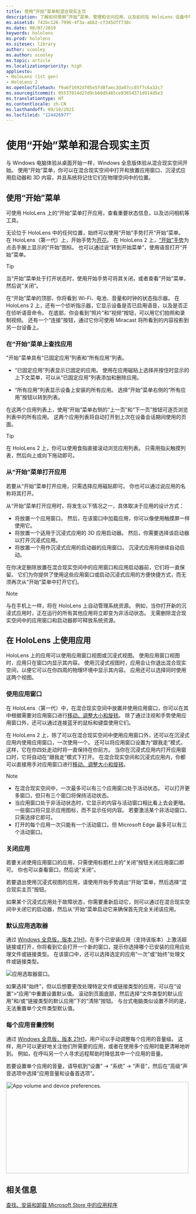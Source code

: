 ```yaml
---
title: 使用“开始”菜单和混合现实主页
description: 了解如何使用“开始”菜单、管理和访问应用，以及如何在 HoloLens 设备中导航混合现实空间。
ms.assetid: 742bc126-7996-4f3a-abb2-cf345dff730c
ms.date: 08/07/2019
keywords: hololens
ms.prod: hololens
ms.sitesec: library
author: scooley
ms.author: scooley
ms.topic: article
ms.localizationpriority: high
appliesto:
- HoloLens (1st gen)
- HoloLens 2
ms.openlocfilehash: f9a6f1692df05e5fd8faec3da07cc85f7c6a32c7
ms.sourcegitcommit: 05537014d27d9cb60d5485ce93654371d914d5e3
ms.translationtype: HT
ms.contentlocale: zh-CN
ms.lasthandoff: 09/10/2021
ms.locfileid: "124426977"
---
```

# <a name="use-the-start-menu-and-mixed-reality-home"></a>使用“开始”菜单和混合现实主页

与 Windows 电脑体验从桌面开始一样，Windows 全息版体验从混合现实空间开始。  使用“开始”菜单，你可以在混合现实空间中打开和放置应用窗口、沉浸式应用启动器和 3D 内容，并且系统将记住它们在物理空间中的位置。

## <a name="use-the-start-menu"></a>使用“开始”菜单

可使用 HoloLens 上的“开始”菜单打开应用，查看重要状态信息，以及访问相机等工具。

无论位于 HoloLens 中的任何位置，始终可以使用“开始”手势打开“开始”菜单。  在 HoloLens（第一代）上，开始手势为[开花](https://support.microsoft.com/help/12644/hololens-use-gestures)。 在 HoloLens 2 上，[“开始”手势](hololens2-basic-usage.md#start-gesture)为点击手腕上显示的“开始”图标。  也可以通过说“转到开始菜单”，使用语音打开“开始”菜单。

> [!TIP]
> 当“开始”菜单处于打开状态时，使用开始手势可将其关闭，或者查看“开始”菜单，然后说“关闭”。

在“开始”菜单的顶部，你将看到 Wi-Fi、电池、音量和时钟的状态指示器。 在 HoloLens 2 上，还有一个侦听指示器，它显示设备是否已启用语音，以及是否正在侦听语音命令。 在底部，你会看到“照片”和“视频”按钮，可以用它们拍照和录制视频。  还有一个“连接”按钮，通过它你可使用 Miracast 将所看到的内容投影到另一台设备上。

### <a name="find-apps-on-start-menu"></a>在“开始”菜单上查找应用

"开始"菜单具有“已固定应用”列表和“所有应用”列表。

- “已固定应用”列表显示已固定的应用。 使用在应用磁贴上选择并按住时显示的上下文菜单，可以从“已固定应用”列表添加和删除应用。

- “所有应用”列表显示设备上安装的所有应用。  选择“开始”菜单右侧的“所有应用”按钮以转到列表。

在这两个应用列表上，使用“开始”菜单右侧的“上一页”和“下一页”按钮可逐页浏览列表中的所有应用。  这两个应用列表将自动打开到上次在设备会话期间使用的页面。

> [!TIP]
> 在 HoloLens 2 上，你可以使用食指直接滚动浏览应用列表。 只需用指尖触摸列表，然后向上或向下拖动即可。

### <a name="open-apps-from-start-menu"></a>从“开始”菜单打开应用

若要从“开始”菜单打开应用，只需选择应用磁贴即可。 你也可以通过说应用的名称将其打开。

从“开始”菜单打开应用时，将发生以下情况之一，具体取决于应用的设计方式：

- 将放置一个应用窗口。 然后，在该窗口中加载应用，你可以像使用触摸屏一样使用它。
- 将放置一个适用于沉浸式应用的 3D 应用启动器。 然后，你需要选择该启动器以打开沉浸式应用。
- 将放置一个用作沉浸式应用的启动器的应用窗口。 沉浸式应用将继续自动启动。

在你决定删除放置在混合现实空间中的应用窗口和应用启动器前，它们将一直保留。  它们为你提供了使用这些应用窗口或启动沉浸式应用的方便快捷方式，而无须再次从“开始”菜单中打开它们。 

> [!NOTE]
>与在手机上一样，将在 HoloLens 上自动管理系统资源。  例如，当你打开新的沉浸式应用时，正在运行的所有其他应用将立即变为非活动状态。 无需删除混合现实空间中的应用窗口和启动器即可释放系统资源。 

## <a name="using-apps-on-hololens"></a>在 HoloLens 上使用应用

HoloLens 上的应用可以使用应用窗口视图或沉浸式视图。 使用应用窗口视图时，应用只在窗口内显示其内容。 使用沉浸式视图时，应用会让你退出混合现实空间，以便它可以在你四周的物理环境中显示其内容。 应用还可以选择同时使用这两个视图。

### <a name="use-app-windows"></a>使用应用窗口

在 HoloLens（第一代）中，在混合现实空间中放置并使用应用窗口，你可以在其中根据需要对应用窗口进行[移动、调整大小和旋转](hololens1-basic-usage.md#move-resize-and-rotate-apps)。 除了通过注视和手势使用应用窗口外，还可以通过连接蓝牙的鼠标和键盘使用它们。

在 HoloLens 2 上，除了可以在混合现实空间中使用应用窗口外，还可以在沉浸式应用内使用应用窗口，一次使用一个。 还可以将应用窗口设置为“跟我走”模式，这样，它在你四处走动时将一直保持在你前方。 当你在沉浸式应用内打开应用窗口时，它将自动在“跟我走”模式下打开。 在混合现实空间和沉浸式应用内，你都可以直接用手对应用窗口进行[移动、调整大小和旋转](hololens2-basic-usage.md#move-resize-and-rotate-holograms)。

> [!NOTE]
>
> - 在混合现实空间中，一次最多可以有三个应用窗口处于活动状态。 可以打开更多窗口，但只有三个窗口将保持活动状态。
> - 当应用窗口处于非活动状态时，它显示的内容与活动窗口相比看上去会更暗。  一些窗口将只显示应用图标，而不显示任何内容。  若要激活某个非活动窗口，只需选择它即可。
> - 打开的每个应用一次只能有一个活动窗口，但 Microsoft Edge 最多可以有三个活动窗口。

### <a name="close-apps"></a>关闭应用

若要关闭使用应用窗口的应用，只需使用标题栏上的“关闭”按钮关闭应用窗口即可。  你也可以查看窗口，然后说“关闭”。

若要退出使用沉浸式视图的应用，请使用开始手势调出“开始”菜单，然后选择“混合现实主页”按钮。

如果某个沉浸式应用处于故障状态，你需要重新启动它，则可以通过在混合现实空间中关闭它的启动器，然后从“开始”菜单启动它来确保首先完全关闭该应用。

### <a name="default-app-picker"></a>默认应用选取器

通过 [Windows 全息版，版本 21H1](hololens-release-notes.md#windows-holographic-version-21h1)，在多个已安装应用（支持该版本）上激活超链接或打开，你将看到它会打开一个新的窗口，提示你选择哪个已安装的应用应处理文件或链接类型。 在该窗口中，还可以选择选定的应用“一次”或“始终”处理文件或链接类型。

![应用选取器窗口。](images/default-app-picker.png)

如果选择“始终”，但以后想要更改处理特定文件或链接类型的应用，可以在“设置”>“应用”中重置设置默认值。 滚动到页面底部，然后选择“文件类型的默认应用”和/或“链接类型的默认应用”下的“清除”按钮。 与台式电脑类似设置不同的是，无法重置单个文件类型默认值。

### <a name="per-app-volume-control"></a>每个应用音量控制

通过 [Windows 全息版，版本 21H1](hololens-release-notes.md#windows-holographic-version-21h1)，用户可以手动调整每个应用的音量级。 这样，用户可以更好地关注他们所需要的应用，或者在使用多个应用时能更清晰地听到。 例如，在呼叫另一个人寻求远程帮助时降低其中一个应用的音量。

若要设置单个应用的音量，请导航到“设置” -> “系统” -> “声音”，然后在“高级”声音选项中选择“应用音量和设备首选项”。

 <img alt="App volume and device preferences." src="./images/volume-per-app.jpg" width="500" height="250" />

## <a name="related-info"></a>相关信息

[查找、安装和卸载 Microsoft Store 中的应用程序](holographic-store-apps.md)
